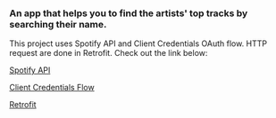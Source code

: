 ### An app that helps you to find the artists' top tracks by searching their name.

This project uses Spotify API and  Client Credentials OAuth flow. HTTP request are done in Retrofit.
Check out the link below:

[Spotify API](https://developer.spotify.com/documentation/web-api/quick-start/)

[Client Credentials Flow](https://developer.spotify.com/documentation/general/guides/authorization/client-credentials/)

[Retrofit](https://github.com/square/retrofit)
